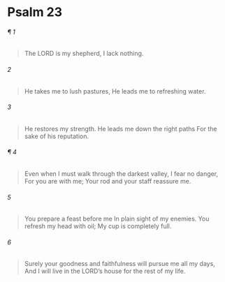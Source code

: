 # Psalm 23
###### ¶ 1
> The LORD is my shepherd,
> I lack nothing.
###### 2
> He takes me to lush pastures,
> He leads me to refreshing water.
###### 3
> He restores my strength.
> He leads me down the right paths
> For the sake of his reputation.
###### ¶ 4
> Even when I must walk through the darkest valley,
> I fear no danger,
> For you are with me;
> Your rod and your staff reassure me.
###### 5
> You prepare a feast before me
> In plain sight of my enemies.
> You refresh my head with oil;
> My cup is completely full.
###### 6
> Surely your goodness and faithfulness will pursue me all my days,
> And I will live in the LORD’s house for the rest of my life.
